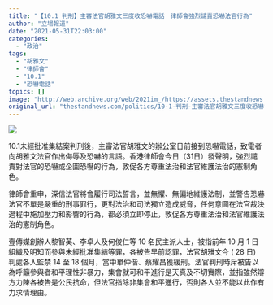 ```yaml
---
title: "【10.1 判刑】主審法官胡雅文三度收恐嚇電話　律師會強烈譴責恐嚇法官行為"
author: "立場報道"
date: "2021-05-31T22:03:00"
categories:
  - "政治"
tags:
  - "胡雅文"
  - "律師會"
  - "10.1"
  - "恐嚇電話"
topics: []
image: "http://web.archive.org/web/2021im_/https://assets.thestandnews.com/media/photos/20210531-15_Maocs.png"
original_url: "thestandnews.com/politics/10-1-判刑-主審法官胡雅文三度收恐嚇電話-律師會強烈譴責恐嚇法官行為"
---
```

![](http://web.archive.org/web/2021im_/https://assets.thestandnews.com/media/photos/20210531-15_Maocs.png)

10.1未經批准集結案判刑後，主審法官胡雅文的辦公室日前接到恐嚇電話，致電者向胡雅文法官作出侮辱及恐嚇的言語。香港律師會今日（31日）發聲明，強烈譴責對法官的恐嚇或企圖恐嚇的行為，敦促各方尊重法治和法官維護法治的憲制角色。

律師會重申，深信法官將會履行司法誓言，並無懼、無偏地維護法制，並警告恐嚇法官不單是嚴重的刑事罪行，更對法治和司法獨立造成威脅，任何意圖在法官裁決過程中施加壓力和影響的行為，都必須立即停止，敦促各方尊重法治和法官維護法治的憲制角色。

壹傳媒創辦人黎智英、李卓人及何俊仁等 10 名民主派人士，被指前年 10 月 1 日組織及明知而參與未經批准集結等罪，各被告早前認罪，法官胡雅文今 ( 28 日) 判處各人監禁 14 至 18 個月，當中單仲偕、蔡耀昌獲緩刑。法官判刑時斥被告以為呼籲參與者和平理性非暴力，集會就可和平進行是天真及不切實際，並指雖然辯方力陳各被告是公民抗命，但法官指除非集會和平進行，否則各人並不能以此作有力求情理由。